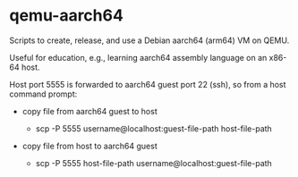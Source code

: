 # qemu-aarch64

Scripts to create, release, and use a Debian aarch64 (arm64) VM on QEMU.

Useful for education, e.g., learning aarch64 assembly language
on an x86-64 host.

Host port 5555 is forwarded to aarch64 guest port 22 (ssh), so
from a host command prompt:

* copy file from aarch64 guest to host
    * scp -P 5555 username@localhost:guest-file-path host-file-path

* copy file from host to aarch64 guest
    * scp -P 5555 host-file-path username@localhost:guest-file-path
